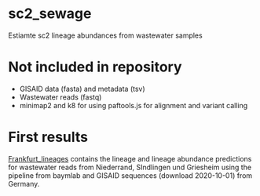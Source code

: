 # sc2_sewage
Estiamte sc2 lineage abundances from wastewater samples

# Not included in repository
* GISAID data (fasta) and metadata (tsv)
* Wastewater reads (fastq)
* minimap2 and k8 for using paftools.js for alignment and variant calling

# First results
[Frankfurt_lineages](https://github.com/EvaFriederike/sc2_sewage/tree/main/Frankfurt_lineages) contains the lineage and lineage abundance predictions for wastewater reads from Niederrand, SIndlingen und Griesheim using the pipeline from baymlab and GISAID sequences (download 2020-10-01) from Germany.
